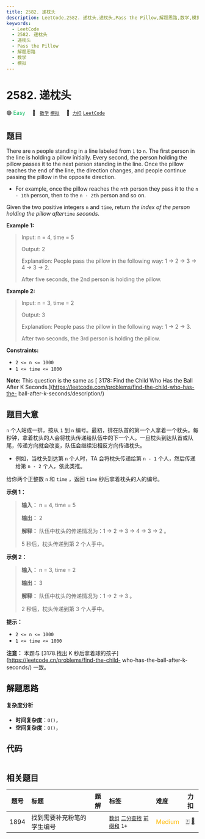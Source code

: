```yaml
---
title: 2582. 递枕头
description: LeetCode,2582. 递枕头,递枕头,Pass the Pillow,解题思路,数学,模拟
keywords:
  - LeetCode
  - 2582. 递枕头
  - 递枕头
  - Pass the Pillow
  - 解题思路
  - 数学
  - 模拟
---
```


# 2582. 递枕头

🟢 <font color=#15bd66>Easy</font>&emsp; 🔖&ensp; [`数学`](/tag/math.md) [`模拟`](/tag/simulation.md)&emsp; 🔗&ensp;[`力扣`](https://leetcode.cn/problems/pass-the-pillow) [`LeetCode`](https://leetcode.com/problems/pass-the-pillow)

## 题目

There are `n` people standing in a line labeled from `1` to `n`. The first
person in the line is holding a pillow initially. Every second, the person
holding the pillow passes it to the next person standing in the line. Once the
pillow reaches the end of the line, the direction changes, and people continue
passing the pillow in the opposite direction.

  * For example, once the pillow reaches the `nth` person they pass it to the `n - 1th` person, then to the `n - 2th` person and so on.

Given the two positive integers `n` and `time`, return _the index of the
person holding the pillow after_`time` _seconds_.



**Example 1:**

> Input: n = 4, time = 5
> 
> Output: 2
> 
> Explanation: People pass the pillow in the following way: 1 -> 2 -> 3 -> 4 -> 3 -> 2.
> 
> After five seconds, the 2nd person is holding the pillow.

**Example 2:**

> Input: n = 3, time = 2
> 
> Output: 3
> 
> Explanation: People pass the pillow in the following way: 1 -> 2 -> 3.
> 
> After two seconds, the 3rd person is holding the pillow.

**Constraints:**

  * `2 <= n <= 1000`
  * `1 <= time <= 1000`



**Note:** This question is the same as [ 3178: Find the Child Who Has the Ball
After K Seconds.](https://leetcode.com/problems/find-the-child-who-has-the-
ball-after-k-seconds/description/)


## 题目大意

`n` 个人站成一排，按从 `1` 到 `n`
编号。最初，排在队首的第一个人拿着一个枕头。每秒钟，拿着枕头的人会将枕头传递给队伍中的下一个人。一旦枕头到达队首或队尾，传递方向就会改变，队伍会继续沿相反方向传递枕头。

  * 例如，当枕头到达第 `n` 个人时，TA 会将枕头传递给第 `n - 1` 个人，然后传递给第 `n - 2` 个人，依此类推。

给你两个正整数 `n` 和 `time` ，返回 `time` 秒后拿着枕头的人的编号。



**示例 1：**

> 
> 
> 
> 
> 
> **输入：** n = 4, time = 5
> 
> **输出：** 2
> 
> **解释：** 队伍中枕头的传递情况为：1 -> 2 -> 3 -> 4 -> 3 -> 2 。
> 
> 5 秒后，枕头传递到第 2 个人手中。
> 
> 

**示例 2：**

> 
> 
> 
> 
> 
> **输入：** n = 3, time = 2
> 
> **输出：** 3
> 
> **解释：** 队伍中枕头的传递情况为：1 -> 2 -> 3 。
> 
> 2 秒后，枕头传递到第 3 个人手中。
> 
> 



**提示：**

  * `2 <= n <= 1000`
  * `1 <= time <= 1000`



**注意：** 本题与 [3178.找出 K 秒后拿着球的孩子](https://leetcode.cn/problems/find-the-child-
who-has-the-ball-after-k-seconds/) 一致。


## 解题思路

#### 复杂度分析

- **时间复杂度**：`O()`，
- **空间复杂度**：`O()`，

## 代码

```javascript

```

## 相关题目

<!-- prettier-ignore -->
| 题号 | 标题 | 题解 | 标签 | 难度 | 力扣 |
| :------: | :------ | :------: | :------ | :------ | :------: |
| 1894 | 找到需要补充粉笔的学生编号 |  |  [`数组`](/tag/array.md) [`二分查找`](/tag/binary-search.md) [`前缀和`](/tag/prefix-sum.md) `1+` | <font color=#ffb800>Medium</font> | [🀄️](https://leetcode.cn/problems/find-the-student-that-will-replace-the-chalk) [🔗](https://leetcode.com/problems/find-the-student-that-will-replace-the-chalk) |